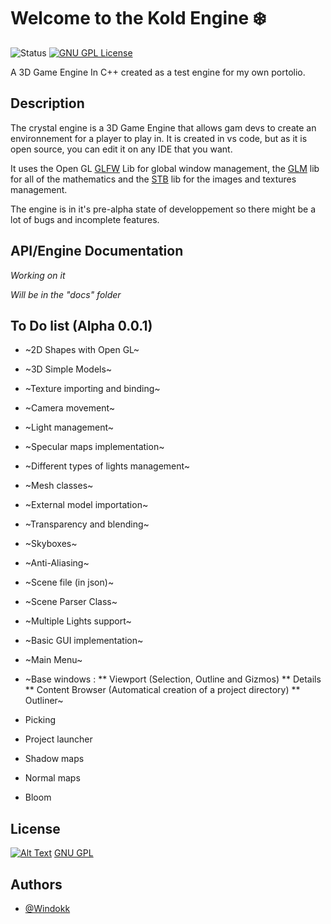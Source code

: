 # Welcome to the Kold Engine ❄️
![Status](https://img.shields.io/badge/Status-Alpha_0.0.1_In_Progress-orange)   [![GNU GPL License](https://img.shields.io/badge/License-GNU_GPL_V3-blue)](https://www.gnu.org/licenses/gpl-3.0.html)

A 3D Game Engine In C++ created as a test engine for my own portolio.

## Description
The crystal engine is a 3D Game Engine that allows gam devs to create an environnement for a player to play in. It is created in vs code, but as it is open source, you can edit it on any IDE that you want.

It uses the Open GL [GLFW](https://www.glfw.org/) Lib for global window management, the [GLM](https://glm.g-truc.net/0.9.9/index.html) lib for all of the mathematics and the [STB](https://github.com/nothings/stb) lib for the images and textures management.

The engine is in it's pre-alpha state of developpement so there might be a lot of bugs and incomplete features.

## API/Engine Documentation

*Working on it*

*Will be in the "docs" folder*

## To Do list (Alpha 0.0.1)

- ~2D Shapes with Open GL~

- ~3D Simple Models~

- ~Texture importing and binding~

- ~Camera movement~

- ~Light management~

- ~Specular maps implementation~

- ~Different types of lights management~

- ~Mesh classes~

- ~External model importation~

- ~Transparency and blending~

- ~Skyboxes~

- ~Anti-Aliasing~

- ~Scene file (in json)~

- ~Scene Parser Class~

- ~Multiple Lights support~

- ~Basic GUI implementation~

- ~Main Menu~

- ~Base windows :
** Viewport (Selection, Outline and Gizmos)
** Details
** Content Browser (Automatical creation of a project directory)
** Outliner~

 - Picking

 - Project launcher

- Shadow maps

- Normal maps

- Bloom

## License

[![Alt Text](https://www.gnu.org/graphics/gplv3-88x31.png)](https://www.gnu.org/licenses/gpl-3.0.html)
[GNU GPL](https://www.gnu.org/licenses/gpl-3.0.html)

## Authors

- [@Windokk](https://github.com/Windokk)

